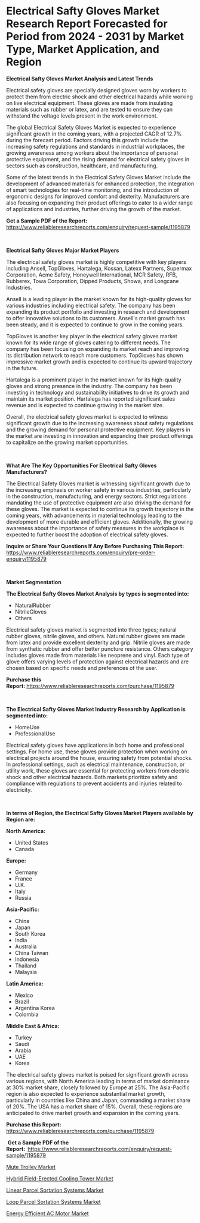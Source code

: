 <p><h1>Electrical Safty Gloves Market Research Report Forecasted for Period from 2024 -  2031 by Market Type, Market Application, and Region</h1></p><p><strong>Electrical Safty Gloves Market Analysis and Latest Trends</strong></p>
<p><p>Electrical safety gloves are specially designed gloves worn by workers to protect them from electric shock and other electrical hazards while working on live electrical equipment. These gloves are made from insulating materials such as rubber or latex, and are tested to ensure they can withstand the voltage levels present in the work environment.</p><p>The global Electrical Safety Gloves Market is expected to experience significant growth in the coming years, with a projected CAGR of 12.7% during the forecast period. Factors driving this growth include the increasing safety regulations and standards in industrial workplaces, the growing awareness among workers about the importance of personal protective equipment, and the rising demand for electrical safety gloves in sectors such as construction, healthcare, and manufacturing.</p><p>Some of the latest trends in the Electrical Safety Gloves Market include the development of advanced materials for enhanced protection, the integration of smart technologies for real-time monitoring, and the introduction of ergonomic designs for improved comfort and dexterity. Manufacturers are also focusing on expanding their product offerings to cater to a wider range of applications and industries, further driving the growth of the market.</p></p>
<p><strong>Get a Sample PDF of the Report:&nbsp;</strong> <a href="https://www.reliableresearchreports.com/enquiry/request-sample/1195879">https://www.reliableresearchreports.com/enquiry/request-sample/1195879</a></p>
<p>&nbsp;</p>
<p><strong>Electrical Safty Gloves Major Market Players</strong></p>
<p><p>The electrical safety gloves market is highly competitive with key players including Ansell, TopGloves, Hartalega, Kossan, Latexx Partners, Supermax Corporation, Acme Safety, Honeywell International, MCR Safety, RFB, Rubberex, Towa Corporation, Dipped Products, Showa, and Longcane Industries.</p><p>Ansell is a leading player in the market known for its high-quality gloves for various industries including electrical safety. The company has been expanding its product portfolio and investing in research and development to offer innovative solutions to its customers. Ansell's market growth has been steady, and it is expected to continue to grow in the coming years.</p><p>TopGloves is another key player in the electrical safety gloves market known for its wide range of gloves catering to different needs. The company has been focusing on expanding its market reach and improving its distribution network to reach more customers. TopGloves has shown impressive market growth and is expected to continue its upward trajectory in the future.</p><p>Hartalega is a prominent player in the market known for its high-quality gloves and strong presence in the industry. The company has been investing in technology and sustainability initiatives to drive its growth and maintain its market position. Hartalega has reported significant sales revenue and is expected to continue growing in the market size.</p><p>Overall, the electrical safety gloves market is expected to witness significant growth due to the increasing awareness about safety regulations and the growing demand for personal protective equipment. Key players in the market are investing in innovation and expanding their product offerings to capitalize on the growing market opportunities.</p></p>
<p>&nbsp;</p>
<p><strong>What Are The Key Opportunities For Electrical Safty Gloves Manufacturers?</strong></p>
<p><p>The Electrical Safety Gloves market is witnessing significant growth due to the increasing emphasis on worker safety in various industries, particularly in the construction, manufacturing, and energy sectors. Strict regulations mandating the use of protective equipment are also driving the demand for these gloves. The market is expected to continue its growth trajectory in the coming years, with advancements in material technology leading to the development of more durable and efficient gloves. Additionally, the growing awareness about the importance of safety measures in the workplace is expected to further boost the adoption of electrical safety gloves.</p></p>
<p><strong>Inquire or Share Your Questions If Any Before Purchasing This Report:</strong> <a href="https://www.reliableresearchreports.com/enquiry/pre-order-enquiry/1195879">https://www.reliableresearchreports.com/enquiry/pre-order-enquiry/1195879</a></p>
<p>&nbsp;</p>
<p><strong>Market Segmentation</strong></p>
<p><strong>The Electrical Safty Gloves Market Analysis by types is segmented into:</strong></p>
<p><ul><li>NaturalRubber</li><li>NitrileGloves</li><li>Others</li></ul></p>
<p><p>Electrical safety gloves market is segmented into three types; natural rubber gloves, nitrile gloves, and others. Natural rubber gloves are made from latex and provide excellent dexterity and grip. Nitrile gloves are made from synthetic rubber and offer better puncture resistance. Others category includes gloves made from materials like neoprene and vinyl. Each type of glove offers varying levels of protection against electrical hazards and are chosen based on specific needs and preferences of the user.</p></p>
<p><strong>Purchase this Report:&nbsp;</strong><a href="https://www.reliableresearchreports.com/purchase/1195879">https://www.reliableresearchreports.com/purchase/1195879</a></p>
<p>&nbsp;</p>
<p><strong>The Electrical Safty Gloves Market Industry Research by Application is segmented into:</strong></p>
<p><ul><li>HomeUse</li><li>ProfessionalUse</li></ul></p>
<p><p>Electrical safety gloves have applications in both home and professional settings. For home use, these gloves provide protection when working on electrical projects around the house, ensuring safety from potential shocks. In professional settings, such as electrical maintenance, construction, or utility work, these gloves are essential for protecting workers from electric shock and other electrical hazards. Both markets prioritize safety and compliance with regulations to prevent accidents and injuries related to electricity.</p></p>
<p>&nbsp;</p>
<p><strong>In terms of Region, the Electrical Safty Gloves Market Players available by Region are:</strong></p>
<p>
    <p> <strong> North America: </strong>
        <ul>
            <li>United States</li>
            <li>Canada</li>
        </ul>
        </p> 
    <p> <strong> Europe: </strong>
        <ul>
            <li>Germany</li>
            <li>France</li>
            <li>U.K.</li>
            <li>Italy</li>
            <li>Russia</li>
        </ul>
        </p> 
    <p> <strong> Asia-Pacific: </strong>
        <ul>
            <li>China</li>
            <li>Japan</li>
            <li>South Korea</li>
            <li>India</li>
            <li>Australia</li>
            <li>China Taiwan</li>
            <li>Indonesia</li>
            <li>Thailand</li>
            <li>Malaysia</li>
        </ul>
        </p> 
    <p> <strong> Latin America: </strong>
        <ul>
            <li>Mexico</li>
            <li>Brazil</li>
            <li>Argentina Korea</li>
            <li>Colombia</li>
        </ul>
        </p> 
    <p> <strong> Middle East & Africa: </strong>
        <ul>
            <li>Turkey</li>
            <li>Saudi</li>
            <li>Arabia</li>
            <li>UAE</li>
            <li>Korea</li>
        </ul>
    </p>
    </p>
<p><p>The electrical safety gloves market is poised for significant growth across various regions, with North America leading in terms of market dominance at 30% market share, closely followed by Europe at 25%. The Asia-Pacific region is also expected to experience substantial market growth, particularly in countries like China and Japan, commanding a market share of 20%. The USA has a market share of 15%. Overall, these regions are anticipated to drive market growth and expansion in the coming years.</p></p>
<p><strong>Purchase this Report: </strong><a href="https://www.reliableresearchreports.com/purchase/1195879">https://www.reliableresearchreports.com/purchase/1195879</a></p>
<p>&nbsp;<strong>Get a Sample PDF of the Report:&nbsp;&nbsp;</strong><a href="https://www.reliableresearchreports.com/enquiry/request-sample/1195879">https://www.reliableresearchreports.com/enquiry/request-sample/1195879</a></p>
<p><strong></strong></p>
<p><p><a href="https://medium.com/@joerobertson75f/mute-trolley-market-size-market-outlook-and-market-forecast-2024-to-2031-a4a86387124d">Mute Trolley Market</a></p><p><a href="https://medium.com/@joerobertson75f/hybrid-field-erected-cooling-tower-market-report-reveals-the-latest-trends-and-growth-opportunities-ac521963c287">Hybrid Field-Erected Cooling Tower Market</a></p><p><a href="https://medium.com/@joerobertson75f/analyzing-linear-parcel-sortation-systems-market-global-industry-perspective-and-forecast-2024-to-141b3e64fb2c">Linear Parcel Sortation Systems Market</a></p><p><a href="https://medium.com/@joerobertson75f/loop-parcel-sortation-systems-market-analysis-its-cagr-market-segmentation-and-global-industry-738d4a5a22bb">Loop Parcel Sortation Systems Market</a></p><p><a href="https://medium.com/@joerobertson75f/energy-efficient-ac-motor-market-trends-and-market-analysis-forecasted-for-period-2024-2031-69397e38ebfd">Energy Efficient AC Motor Market</a></p></p>